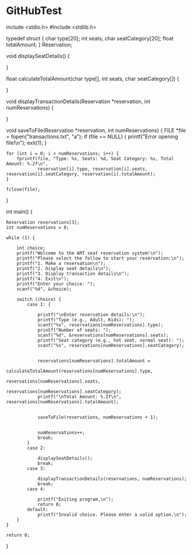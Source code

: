 # GitHubTest
include <stdio.h>
#include <stdlib.h>

typedef struct {
    char type[20];
    int seats;
    char seatCategory[20];
    float totalAmount;
} Reservation;

void displaySeatDetails() {

}

float calculateTotalAmount(char type[], int seats, char seatCategory[]) {

}

void displayTransactionDetails(Reservation *reservation, int numReservations) {
    
}

void saveToFile(Reservation *reservation, int numReservations) {
    FILE *file = fopen("transactions.txt", "a");
    if (file == NULL) {
        printf("Error opening file!\n");
        exit(1);
    }

    for (int i = 0; i < numReservations; i++) {
        fprintf(file, "Type: %s, Seats: %d, Seat Category: %s, Total Amount: %.2f\n",
                reservation[i].type, reservation[i].seats, reservation[i].seatCategory, reservation[i].totalAmount);
    }

    fclose(file);
}

int main() {

    Reservation reservations[3];
    int numReservations = 0;

    while (1) {
       
        int choice;
        printf("Welcome to the ART seat reservation system!\n");
        printf("Please select the follow to start your reservation:\n");
        printf("1. Make a reservation\n");
        printf("2. Display seat details\n");
        printf("3. Display transaction details\n");
        printf("4. Exit\n");
        printf("Enter your choice: ");
        scanf("%d", &choice);

        switch (choice) {
            case 1: {
                
                printf("\nEnter reservation details:\n");
                printf("Type (e.g., Adult, Kids): ");
                scanf("%s", reservations[numReservations].type);
                printf("Number of seats: ");
                scanf("%d", &reservations[numReservations].seats);
                printf("Seat category (e.g., hot seat, normal seat): ");
                scanf("%s", reservations[numReservations].seatCategory);

               
                reservations[numReservations].totalAmount =
                    calculateTotalAmount(reservations[numReservations].type,
                                         reservations[numReservations].seats,
                                         reservations[numReservations].seatCategory);
                printf("\nTotal Amount: %.2f\n", reservations[numReservations].totalAmount);

               
                saveToFile(reservations, numReservations + 1);

                
                numReservations++;
                break;
            }
            case 2:
                
                displaySeatDetails();
                break;
            case 3:
                
                displayTransactionDetails(reservations, numReservations);
                break;
            case 4:
                
                printf("Exiting program.\n");
                return 0;
            default:
                printf("Invalid choice. Please enter a valid option.\n");
        }
    }

    return 0;
}
